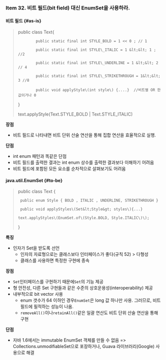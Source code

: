 ### Item 32. 비트 필드\(bit field\) 대신 EnumSet을 사용하라.

#### 비트 필드 {#as-is}

> public class Text{
>
> ```
>         public static final int STYLE_BOLD = 1 << 0 ; // 1
>
>         public static final int STYLE\_ITALIC = 1 &lt;&lt; 1 ; //2
>
>         public static final int STYLE\_UNDERLINE = 1 &lt;&lt; 2 // 4
>
>         public static final int STYLE\_STRIKETHROUGH = 1&lt;&lt; 3 //8
>
>         public void applyStyle\(int style\) {....}  //비트별 OR 한 값이거나 0
> ```
>
> }
>
> text.applyStyle\(Text.STYLE\_BOLD \| Text.STYLE\_ITALIC\)

**장점**

* 비트 필드로 나타내면 비트 단위 산술 연산을 통해 집합 연산을 효율적으로 실행.

**단점**

* int enum 패턴과 똑같은 단점
* 비트 필드를 출력한 결과는 int enum 상수를 출력한 결과보다 이해하기 어려움
* 비트 필드에 포함된 모든 요소를 순차적으로 살펴보기도 어려움

#### java.util.EnumSet {#to-be}

> public class Text {
>
> ```
>  public enum Style { BOLD , ITALIC , UNDERLINE, STRIKETHROUGH }
>
>  public void applyStyles\(Set&lt;Style&gt; styles\){...}
>
> text.applyStyles\(EnumSet.of\(Style.BOLD, Style.ITALIC\)\);
> ```
>
> }

**특징**

* 인자가 Set을 받도록 선언
  * 인자의 자료형으로는 클래스보다 인터페이스가 좋다\(규칙 52\) &gt; 다형성
  * 클래스를 사용하면 특정한 구현에 종속

**장점**

* `Set`인터페이스를 구현하기 때문에`Set`의 기능 제공
* 형 안전성, 다른 Set 구현들과 같은 수준의 상호운용성\(interoperability\) 제공
* 내부적으로 bit vector 사용
  * enum 갯수가 64 이하인 경우`EnumSet`은 long 값 하나만 사용. 그러므로, 비트 필드에 필적하는 성능이 나옴.
  * `removeAll()`이나`retainAll()`같은 일괄 연산도 비트 단위 산술 연산을 통해 구현

**단점**

* 자바 1.6에서는 immutable EnumSet 객체를 만들 수 없음 =&gt;
  Collections.unmodifiableSet으로 포장하거나, Guava 라이브러리\(Google\) 사용으로 해결



